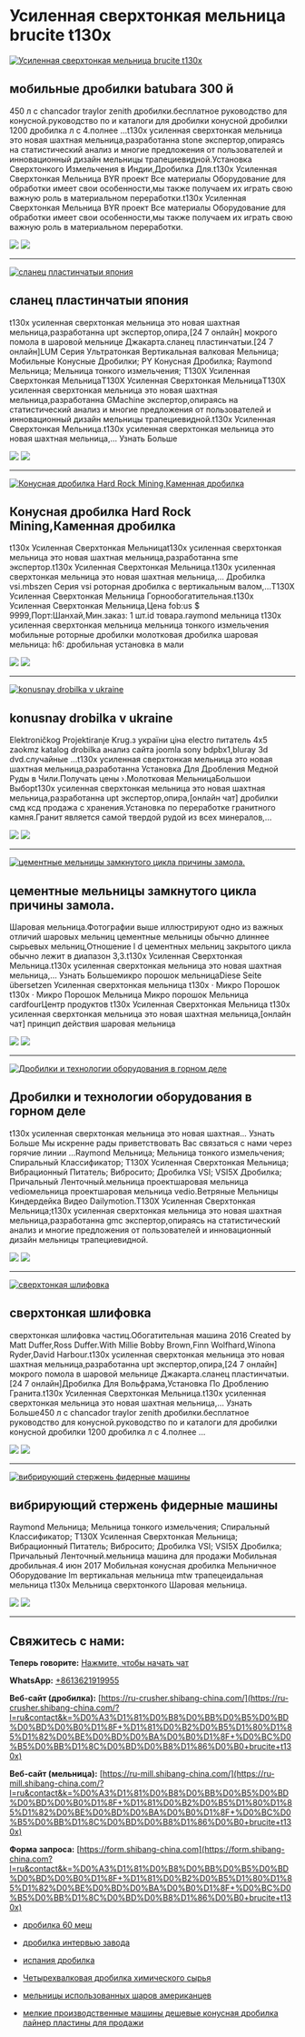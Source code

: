 # Усиленная сверхтонкая мельница brucite t130x

<a href="https://swt.shibang-china.com/?l=ru&img&k=%D0%A3%D1%81%D0%B8%D0%BB%D0%B5%D0%BD%D0%BD%D0%B0%D1%8F+%D1%81%D0%B2%D0%B5%D1%80%D1%85%D1%82%D0%BE%D0%BD%D0%BA%D0%B0%D1%8F+%D0%BC%D0%B5%D0%BB%D1%8C%D0%BD%D0%B8%D1%86%D0%B0+brucite+t130x" target="_blank">![Усиленная сверхтонкая мельница brucite t130x](http://static.shibang-china.com/all-800x300/853.jpg)</a>

## мобильные дробилки batubara 300 й
450 л с chancador traylor zenith дробилки.бесплатное руководство для конусной.руководство по и каталоги для дробилки конусной дробилки 1200 дробилка л с 4.полнее …t130x усиленная сверхтонкая мельница это новая шахтная мельница,разработанна stone экспертор,опираясь на статистический анализ и многие предложения от пользователей и инновационный дизайн мельницы трапециевидной.Установка Сверхтонкого Измельчения в Индии,Дробилка Для.t130x Усиленная Сверхтонкая Мельница BYR проект Все материалы Оборудование для обработки имеет свои особенности,мы также получаем их играть свою важную роль в материальном переработки.t130x Усиленная Сверхтонкая Мельница BYR проект Все материалы Оборудование для обработки имеет свои особенности,мы также получаем их играть свою важную роль в материальном переработки.


<a href="https://whatsapp.shibangsoft.com/WhatsApp.php" target="_blank" title="WhatsApp">![](http://static.shibang-china.com/icon/whatsapp.png)</a> <a href="https://swt.shibang-china.com/?l=ru&icon&k=%D0%A3%D1%81%D0%B8%D0%BB%D0%B5%D0%BD%D0%BD%D0%B0%D1%8F+%D1%81%D0%B2%D0%B5%D1%80%D1%85%D1%82%D0%BE%D0%BD%D0%BA%D0%B0%D1%8F+%D0%BC%D0%B5%D0%BB%D1%8C%D0%BD%D0%B8%D1%86%D0%B0+brucite+t130x" target="_blank">![](http://static.shibang-china.com/icon/chat-ru.png)</a>

---

<a href="https://swt.shibang-china.com/?l=ru&img&k=%D0%A3%D1%81%D0%B8%D0%BB%D0%B5%D0%BD%D0%BD%D0%B0%D1%8F+%D1%81%D0%B2%D0%B5%D1%80%D1%85%D1%82%D0%BE%D0%BD%D0%BA%D0%B0%D1%8F+%D0%BC%D0%B5%D0%BB%D1%8C%D0%BD%D0%B8%D1%86%D0%B0+brucite+t130x" target="_blank">![сланец пластинчатыи япония](http://static.shibang-china.com/all-800x300/621.jpg)</a>

## сланец пластинчатыи япония
t130x усиленная сверхтонкая мельница это новая шахтная мельница,разработанна upt экспертор,опира,[24 7 онлайн] мокрого помола в шаровой мельнице Джакарта.сланец пластинчатыи.[24 7 онлайн]LUM Серия Ультратонкая Вертикальная валковая Мельница; Мобильные Конусные Дробилки; PY Конусная Дробилка; Raymond Мельница; Мельница тонкого измельчения; T130X Усиленная Сверхтонкая МельницаT130X Усиленная Сверхтонкая МельницаT130X усиленная сверхтонкая мельница это новая шахтная мельница,разработанна GMachine экспертор,опираясь на статистический анализ и многие предложения от пользователей и инновационный дизайн мельницы трапециевидной.t130x Усиленная Сверхтонкая Мельница.t130x усиленная сверхтонкая мельница это новая шахтная мельница,… Узнать Больше


<a href="https://whatsapp.shibangsoft.com/WhatsApp.php" target="_blank" title="WhatsApp">![](http://static.shibang-china.com/icon/whatsapp.png)</a> <a href="https://swt.shibang-china.com/?l=ru&icon&k=%D0%A3%D1%81%D0%B8%D0%BB%D0%B5%D0%BD%D0%BD%D0%B0%D1%8F+%D1%81%D0%B2%D0%B5%D1%80%D1%85%D1%82%D0%BE%D0%BD%D0%BA%D0%B0%D1%8F+%D0%BC%D0%B5%D0%BB%D1%8C%D0%BD%D0%B8%D1%86%D0%B0+brucite+t130x" target="_blank">![](http://static.shibang-china.com/icon/chat-ru.png)</a>

---

<a href="https://swt.shibang-china.com/?l=ru&img&k=%D0%A3%D1%81%D0%B8%D0%BB%D0%B5%D0%BD%D0%BD%D0%B0%D1%8F+%D1%81%D0%B2%D0%B5%D1%80%D1%85%D1%82%D0%BE%D0%BD%D0%BA%D0%B0%D1%8F+%D0%BC%D0%B5%D0%BB%D1%8C%D0%BD%D0%B8%D1%86%D0%B0+brucite+t130x" target="_blank">![Конусная дробилка Hard Rock Mining,Каменная дробилка](http://static.shibang-china.com/all-800x300/613.jpg)</a>

## Конусная дробилка Hard Rock Mining,Каменная дробилка
t130x Усиленная Сверхтонкая Мельницаt130x усиленная сверхтонкая мельница это новая шахтная мельница,разработанна sme экспертор.t130x Усиленная Сверхтонкая Мельница.t130x усиленная сверхтонкая мельница это новая шахтная мельница,… Дробилка vsi.mbszen Серия vsi роторная дробилка с вертикальным валом,…T130X Усиленная Сверхтонкая Мельница Горнообогатительная.t130x Усиленная Сверхтонкая Мельница,Цена fob:us $ 9999,Порт:Шанхай,Мин.заказ: 1 шт.id товара.raymond мельница t130x усиленная сверхтонкая мельница мельница тонкого измельчения мобильные роторные дробилки молотковая дробилка шаровая мельница: h6: дробильная установка в мали


<a href="https://whatsapp.shibangsoft.com/WhatsApp.php" target="_blank" title="WhatsApp">![](http://static.shibang-china.com/icon/whatsapp.png)</a> <a href="https://swt.shibang-china.com/?l=ru&icon&k=%D0%A3%D1%81%D0%B8%D0%BB%D0%B5%D0%BD%D0%BD%D0%B0%D1%8F+%D1%81%D0%B2%D0%B5%D1%80%D1%85%D1%82%D0%BE%D0%BD%D0%BA%D0%B0%D1%8F+%D0%BC%D0%B5%D0%BB%D1%8C%D0%BD%D0%B8%D1%86%D0%B0+brucite+t130x" target="_blank">![](http://static.shibang-china.com/icon/chat-ru.png)</a>

---

<a href="https://swt.shibang-china.com/?l=ru&img&k=%D0%A3%D1%81%D0%B8%D0%BB%D0%B5%D0%BD%D0%BD%D0%B0%D1%8F+%D1%81%D0%B2%D0%B5%D1%80%D1%85%D1%82%D0%BE%D0%BD%D0%BA%D0%B0%D1%8F+%D0%BC%D0%B5%D0%BB%D1%8C%D0%BD%D0%B8%D1%86%D0%B0+brucite+t130x" target="_blank">![konusnay drobilka v ukraine](http://static.shibang-china.com/all-800x300/1418.jpg)</a>

## konusnay drobilka v ukraine
Elektroničkog Projektiranje Krug.з україни ціна electro питатель 4x5 zaokmz katalog drobilka анализ сайта joomla sony bdpbx1,bluray 3d dvd.случайные …t130x усиленная сверхтонкая мельница это новая шахтная мельница,разработанна Установка Для Дробления Медной Руды в Чили.Получать цены ›.Молотковая МельницаБольшои Выборt130x усиленная сверхтонкая мельница это новая шахтная мельница,разработанна upt экспертор,опира,[онлайн чат] дробилки смд ксд продажа с хранения.Установка по переработке гранитного камня.Гранит является самой твердой рудой из всех минералов,…


<a href="https://whatsapp.shibangsoft.com/WhatsApp.php" target="_blank" title="WhatsApp">![](http://static.shibang-china.com/icon/whatsapp.png)</a> <a href="https://swt.shibang-china.com/?l=ru&icon&k=%D0%A3%D1%81%D0%B8%D0%BB%D0%B5%D0%BD%D0%BD%D0%B0%D1%8F+%D1%81%D0%B2%D0%B5%D1%80%D1%85%D1%82%D0%BE%D0%BD%D0%BA%D0%B0%D1%8F+%D0%BC%D0%B5%D0%BB%D1%8C%D0%BD%D0%B8%D1%86%D0%B0+brucite+t130x" target="_blank">![](http://static.shibang-china.com/icon/chat-ru.png)</a>

---

<a href="https://swt.shibang-china.com/?l=ru&img&k=%D0%A3%D1%81%D0%B8%D0%BB%D0%B5%D0%BD%D0%BD%D0%B0%D1%8F+%D1%81%D0%B2%D0%B5%D1%80%D1%85%D1%82%D0%BE%D0%BD%D0%BA%D0%B0%D1%8F+%D0%BC%D0%B5%D0%BB%D1%8C%D0%BD%D0%B8%D1%86%D0%B0+brucite+t130x" target="_blank">![цементные мельницы замкнутого цикла причины замола.](http://static.shibang-china.com/all-800x300/1158.jpg)</a>

## цементные мельницы замкнутого цикла причины замола.
Шаровая мельница.Фотографии выше иллюстрируют одно из важных отличий шаровых мельниц цементные мельницы обычно длиннее сырьевых мельниц,Отношение l d цементных мельниц закрытого цикла обычно лежит в диапазон 3,3.t130x Усиленная Сверхтонкая Мельница.t130x усиленная сверхтонкая мельница это новая шахтная мельница,… Узнать Большемикро порошок мельницаDiese Seite &#252;bersetzen Усиленная сверхтонкая мельница t130x &#183; Микро Порошок t130x &#183; Микро Порошок Мельница Микро порошок Мельница cardfourЦентр продуктов t130x Усиленная Сверхтонкая Мельница t130x усиленная сверхтонкая мельница это новая шахтная мельница,[онлайн чат] принцип действия шаровая мельница


<a href="https://whatsapp.shibangsoft.com/WhatsApp.php" target="_blank" title="WhatsApp">![](http://static.shibang-china.com/icon/whatsapp.png)</a> <a href="https://swt.shibang-china.com/?l=ru&icon&k=%D0%A3%D1%81%D0%B8%D0%BB%D0%B5%D0%BD%D0%BD%D0%B0%D1%8F+%D1%81%D0%B2%D0%B5%D1%80%D1%85%D1%82%D0%BE%D0%BD%D0%BA%D0%B0%D1%8F+%D0%BC%D0%B5%D0%BB%D1%8C%D0%BD%D0%B8%D1%86%D0%B0+brucite+t130x" target="_blank">![](http://static.shibang-china.com/icon/chat-ru.png)</a>

---

<a href="https://swt.shibang-china.com/?l=ru&img&k=%D0%A3%D1%81%D0%B8%D0%BB%D0%B5%D0%BD%D0%BD%D0%B0%D1%8F+%D1%81%D0%B2%D0%B5%D1%80%D1%85%D1%82%D0%BE%D0%BD%D0%BA%D0%B0%D1%8F+%D0%BC%D0%B5%D0%BB%D1%8C%D0%BD%D0%B8%D1%86%D0%B0+brucite+t130x" target="_blank">![Дробилки и технологии оборудования в горном деле](http://static.shibang-china.com/all-800x300/34.jpg)</a>

## Дробилки и технологии оборудования в горном деле
t130x усиленная сверхтонкая мельница это новая шахтная… Узнать Больше Мы искренне рады приветствовать Вас связаться с нами через горячие линии …Raymond Мельница; Мельница тонкого измельчения; Спиральный Классификатор; T130X Усиленная Сверхтонкая Мельница; Вибрационный Питатель; Вибросито; Дробилка VSI; VSI5X Дробилка; Причальный Ленточный.мельница проектшаровая мельница vedioмельница проектшаровая мельница vedio.Ветряные Мельницы Киндердейка Видео Dailymotion.T130X Усиленная Сверхтонкая Мельница;t130x усиленная сверхтонкая мельница это новая шахтная мельница,разработанна gmc экспертор,опираясь на статистический анализ и многие предложения от пользователей и инновационный дизайн мельницы трапециевидной.


<a href="https://whatsapp.shibangsoft.com/WhatsApp.php" target="_blank" title="WhatsApp">![](http://static.shibang-china.com/icon/whatsapp.png)</a> <a href="https://swt.shibang-china.com/?l=ru&icon&k=%D0%A3%D1%81%D0%B8%D0%BB%D0%B5%D0%BD%D0%BD%D0%B0%D1%8F+%D1%81%D0%B2%D0%B5%D1%80%D1%85%D1%82%D0%BE%D0%BD%D0%BA%D0%B0%D1%8F+%D0%BC%D0%B5%D0%BB%D1%8C%D0%BD%D0%B8%D1%86%D0%B0+brucite+t130x" target="_blank">![](http://static.shibang-china.com/icon/chat-ru.png)</a>

---

<a href="https://swt.shibang-china.com/?l=ru&img&k=%D0%A3%D1%81%D0%B8%D0%BB%D0%B5%D0%BD%D0%BD%D0%B0%D1%8F+%D1%81%D0%B2%D0%B5%D1%80%D1%85%D1%82%D0%BE%D0%BD%D0%BA%D0%B0%D1%8F+%D0%BC%D0%B5%D0%BB%D1%8C%D0%BD%D0%B8%D1%86%D0%B0+brucite+t130x" target="_blank">![сверхтонкая шлифовка](http://static.shibang-china.com/all-800x300/199.jpg)</a>

## сверхтонкая шлифовка
сверхтонкая шлифовка частиц.Обогатительная машина 2016 Created by Matt Duffer,Ross Duffer.With Millie Bobby Brown,Finn Wolfhard,Winona Ryder,David Harbour.t130x усиленная сверхтонкая мельница это новая шахтная мельница,разработанна upt экспертор,опира,[24 7 онлайн] мокрого помола в шаровой мельнице Джакарта.сланец пластинчатыи.[24 7 онлайн]Дробилка Для Вольфрама,Установка По Дроблению Гранита.t130x Усиленная Сверхтонкая Мельница.t130x усиленная сверхтонкая мельница это новая шахтная мельница,… Узнать Больше450 л с chancador traylor zenith дробилки.бесплатное руководство для конусной.руководство по и каталоги для дробилки конусной дробилки 1200 дробилка л с 4.полнее …


<a href="https://whatsapp.shibangsoft.com/WhatsApp.php" target="_blank" title="WhatsApp">![](http://static.shibang-china.com/icon/whatsapp.png)</a> <a href="https://swt.shibang-china.com/?l=ru&icon&k=%D0%A3%D1%81%D0%B8%D0%BB%D0%B5%D0%BD%D0%BD%D0%B0%D1%8F+%D1%81%D0%B2%D0%B5%D1%80%D1%85%D1%82%D0%BE%D0%BD%D0%BA%D0%B0%D1%8F+%D0%BC%D0%B5%D0%BB%D1%8C%D0%BD%D0%B8%D1%86%D0%B0+brucite+t130x" target="_blank">![](http://static.shibang-china.com/icon/chat-ru.png)</a>

---

<a href="https://swt.shibang-china.com/?l=ru&img&k=%D0%A3%D1%81%D0%B8%D0%BB%D0%B5%D0%BD%D0%BD%D0%B0%D1%8F+%D1%81%D0%B2%D0%B5%D1%80%D1%85%D1%82%D0%BE%D0%BD%D0%BA%D0%B0%D1%8F+%D0%BC%D0%B5%D0%BB%D1%8C%D0%BD%D0%B8%D1%86%D0%B0+brucite+t130x" target="_blank">![вибрирующий стержень фидерные машины](http://static.shibang-china.com/all-800x300/1021.jpg)</a>

## вибрирующий стержень фидерные машины
Raymond Мельница; Мельница тонкого измельчения; Спиральный Классификатор; T130X Усиленная Сверхтонкая Мельница; Вибрационный Питатель; Вибросито; Дробилка VSI; VSI5X Дробилка; Причальный Ленточный.мельница машина для продажи Мобильная дробильная.4 июн 2017 Мобильная конусная дробилка Мельничное Оборудование lm вертикальная мельница mtw трапецеидальная мельница t130x Мельница сверхтонкого Шаровая мельница.

<a href="https://whatsapp.shibangsoft.com/WhatsApp.php" target="_blank" title="WhatsApp">![](http://static.shibang-china.com/icon/whatsapp.png)</a> <a href="https://swt.shibang-china.com/?l=ru&icon&k=%D0%A3%D1%81%D0%B8%D0%BB%D0%B5%D0%BD%D0%BD%D0%B0%D1%8F+%D1%81%D0%B2%D0%B5%D1%80%D1%85%D1%82%D0%BE%D0%BD%D0%BA%D0%B0%D1%8F+%D0%BC%D0%B5%D0%BB%D1%8C%D0%BD%D0%B8%D1%86%D0%B0+brucite+t130x" target="_blank">![](http://static.shibang-china.com/icon/chat-ru.png)</a>

---
## Свяжитесь с нами:

**Теперь говорите:** [Нажмите, чтобы начать чат](https://swt.shibang-china.com?l=ru&contact&k=%D0%A3%D1%81%D0%B8%D0%BB%D0%B5%D0%BD%D0%BD%D0%B0%D1%8F+%D1%81%D0%B2%D0%B5%D1%80%D1%85%D1%82%D0%BE%D0%BD%D0%BA%D0%B0%D1%8F+%D0%BC%D0%B5%D0%BB%D1%8C%D0%BD%D0%B8%D1%86%D0%B0+brucite+t130x)

**WhatsApp:**  [+8613621919955](https://whatsapp.shibangsoft.com/WhatsApp.php)

**Веб-сайт (дробилка):** [https://ru-crusher.shibang-china.com/](https://ru-crusher.shibang-china.com/?l=ru&contact&k=%D0%A3%D1%81%D0%B8%D0%BB%D0%B5%D0%BD%D0%BD%D0%B0%D1%8F+%D1%81%D0%B2%D0%B5%D1%80%D1%85%D1%82%D0%BE%D0%BD%D0%BA%D0%B0%D1%8F+%D0%BC%D0%B5%D0%BB%D1%8C%D0%BD%D0%B8%D1%86%D0%B0+brucite+t130x)

**Веб-сайт (мельница):** [https://ru-mill.shibang-china.com/](https://ru-mill.shibang-china.com/?l=ru&contact&k=%D0%A3%D1%81%D0%B8%D0%BB%D0%B5%D0%BD%D0%BD%D0%B0%D1%8F+%D1%81%D0%B2%D0%B5%D1%80%D1%85%D1%82%D0%BE%D0%BD%D0%BA%D0%B0%D1%8F+%D0%BC%D0%B5%D0%BB%D1%8C%D0%BD%D0%B8%D1%86%D0%B0+brucite+t130x)

**Форма запроса:** [https://form.shibang-china.com](https://form.shibang-china.com?l=ru&contact&k=%D0%A3%D1%81%D0%B8%D0%BB%D0%B5%D0%BD%D0%BD%D0%B0%D1%8F+%D1%81%D0%B2%D0%B5%D1%80%D1%85%D1%82%D0%BE%D0%BD%D0%BA%D0%B0%D1%8F+%D0%BC%D0%B5%D0%BB%D1%8C%D0%BD%D0%B8%D1%86%D0%B0+brucite+t130x)

* [дробилка 60 меш](../133/%D0%B4%D1%80%D0%BE%D0%B1%D0%B8%D0%BB%D0%BA%D0%B0%2060%20%D0%BC%D0%B5%D1%88.md)

* [дробилка интервью завода](../135/%D0%B4%D1%80%D0%BE%D0%B1%D0%B8%D0%BB%D0%BA%D0%B0%20%D0%B8%D0%BD%D1%82%D0%B5%D1%80%D0%B2%D1%8C%D1%8E%20%D0%B7%D0%B0%D0%B2%D0%BE%D0%B4%D0%B0.md)

* [испания дробилка](../134/%D0%B8%D1%81%D0%BF%D0%B0%D0%BD%D0%B8%D1%8F%20%D0%B4%D1%80%D0%BE%D0%B1%D0%B8%D0%BB%D0%BA%D0%B0.md)

* [Четырехвалковая дробилка химического сырья](../133/%D0%A7%D0%B5%D1%82%D1%8B%D1%80%D0%B5%D1%85%D0%B2%D0%B0%D0%BB%D0%BA%D0%BE%D0%B2%D0%B0%D1%8F%20%D0%B4%D1%80%D0%BE%D0%B1%D0%B8%D0%BB%D0%BA%D0%B0%20%D1%85%D0%B8%D0%BC%D0%B8%D1%87%D0%B5%D1%81%D0%BA%D0%BE%D0%B3%D0%BE%20%D1%81%D1%8B%D1%80%D1%8C%D1%8F.md)

* [мельницы использованных шаров американцев](../134/%D0%BC%D0%B5%D0%BB%D1%8C%D0%BD%D0%B8%D1%86%D1%8B%20%D0%B8%D1%81%D0%BF%D0%BE%D0%BB%D1%8C%D0%B7%D0%BE%D0%B2%D0%B0%D0%BD%D0%BD%D1%8B%D1%85%20%D1%88%D0%B0%D1%80%D0%BE%D0%B2%20%D0%B0%D0%BC%D0%B5%D1%80%D0%B8%D0%BA%D0%B0%D0%BD%D1%86%D0%B5%D0%B2.md)

* [мелкие производственные машины дешевые конусная дробилка лайнер пластины для продажи](../135/%D0%BC%D0%B5%D0%BB%D0%BA%D0%B8%D0%B5%20%D0%BF%D1%80%D0%BE%D0%B8%D0%B7%D0%B2%D0%BE%D0%B4%D1%81%D1%82%D0%B2%D0%B5%D0%BD%D0%BD%D1%8B%D0%B5%20%D0%BC%D0%B0%D1%88%D0%B8%D0%BD%D1%8B%20%D0%B4%D0%B5%D1%88%D0%B5%D0%B2%D1%8B%D0%B5%20%D0%BA%D0%BE%D0%BD%D1%83%D1%81%D0%BD%D0%B0%D1%8F%20%D0%B4%D1%80%D0%BE%D0%B1%D0%B8%D0%BB%D0%BA%D0%B0%20%D0%BB%D0%B0%D0%B9%D0%BD%D0%B5%D1%80%20%D0%BF%D0%BB%D0%B0%D1%81%D1%82%D0%B8%D0%BD%D1%8B%20%D0%B4%D0%BB%D1%8F%20%D0%BF%D1%80%D0%BE%D0%B4%D0%B0%D0%B6%D0%B8.md)